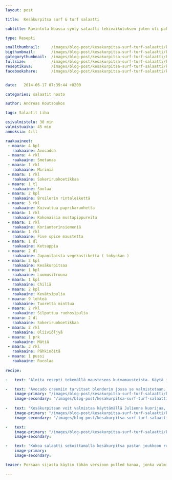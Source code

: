 ```yaml
---
layout: post

title:	Kesäkurpitsa surf & turf salaatti

subtitle: Ravintola Noassa syöty salaatti tekivaikutuksen joten oli pakko kokeilla sitä itse

type: Resepti

smallthumbnail: 	/images/blog-post/kesakurpitsa-surf-turf-salaatti/kesakurpitsa-surf-turf-salaatti-150.jpg
bigthumbnail:		/images/blog-post/kesakurpitsa-surf-turf-salaatti/kesakurpitsa-surf-turf-salaatti-700.jpg
gategorythumbnail: 	/images/blog-post/kesakurpitsa-surf-turf-salaatti/kesakurpitsa-surf-turf-salaatti-450.jpg
fullsize: 			/images/blog-post/kesakurpitsa-surf-turf-salaatti/kesakurpitsa-surf-turf-salaatti-fullsize.jpg
reseptikuva:		/images/blog-post/kesakurpitsa-surf-turf-salaatti/kesakurpitsa-surf-turf-salaatti-blogpost-5.jpg
facebookshare:		/images/blog-post/kesakurpitsa-surf-turf-salaatti/kesakurpitsa-surf-turf-salaatti-fullsize.jpg


date:	2014-06-17 07:39:44 +0200

categories: salaatit nosto

author: Andreas Koutsoukos

tags: Salaatit Liha

esivalmistelu: 30 min
valmistuaika: 45 min
annoksia: 4:ll

raakaaineet:
 - maara: 4 kpl	
   raakaaine: Avocadoa
 - maara: 4 rkl	
   raakaaine: Smetanaa
 - maara: 1 rkl	
   raakaaine: Miriniä
 - maara: 1 rkl	
   raakaaine: Sokeriruokoetikkaa
 - maara: 1 tl	
   raakaaine: Suolaa
 - maara: 2 kpl	
   raakaaine: Broilerin rintaleikettä
 - maara: 3 rkl	
   raakaaine: Kuivattua paprikaruohetta
 - maara: 1 rkl	
   raakaaine: Kokonaisia mustapippureita
 - maara: 1 rkl	
   raakaaine: Korianterinsiemeniä
 - maara: 1 rkl	
   raakaaine: Five spice maustetta
 - maara: 1 dl	
   raakaaine: Ketsuppia
 - maara: 2 dl	
   raakaaine: Japanilaista vegekastiketta ( tokyokan )
 - maara: 2 kpl	
   raakaaine: Kesäkurpitsaa
 - maara: 1 kpl	
   raakaaine: Luomusitruuna
 - maara: 1 kpl	
   raakaaine: Chiliä
 - maara: 2 kpl	
   raakaaine: Kevätsipulia
 - maara: 9 lehteä	
   raakaaine: Tuoretta minttua
 - maara: 2 rkl	
   raakaaine: Silputtua ruohosipulia
 - maara: 2 dl	
   raakaaine: Sokeriruokoetikkaa
 - maara: 2 rkl	
   raakaaine: Oliiviöljyä
 - maara: 1 prk	
   raakaaine: Mätiä
 - maara: 3 rkl	
   raakaaine: Pähkinöitä
 - maara: 1 pussi	
   raakaaine: Rucolaa   
   
recipe:

-   text: "Aloita resepti tekemällä mausteseos kuivamausteista. Käytä joko morttelia tai sähköistä kahvipapukonetta. Koneella saa hienompaa jälkeä kuin morttelilla. Kun mausteet on sekoitettu ja jauhettu aloita rintaleikkeiden valmistaminen. Jos käytät rintaleikettä, siinä on mukana luut joten poista ne ja nahka. Laita rintapalat kylmälle pannulle. Tarkoitus ei ole ruskistaa kanoja vaan kypsentää miedolla lämmöllä. Voi lisätä tilkan öljyä, kun pannu alkaa lämmetä. Lisää sekaan mausteseos ja kääntele rintafileet kauttaaltaa niissä. Seuraavaksi yhdistä ketsuppi, vegekastike ja vesi 4dl yhteen ja kaada se pannulle rintojen joukkoon. Anna kypsyä kannenalla miedolla lämmöllä noin 40 minuuttia. Kun kypsennys on ohi voit repiä kanan palasiksi, mutta ei atomeiksi."

-   text: "Avocado creemiin tarvitset blenderin jossa se valmistetaan. Kuori avocadot ja lisää ne blenderin pohjalle smetanan kanssa. Pyörittele seosta niin pitkään, että se on kutakuinki sileää. Lisää joukoon sitten mirin, sokeriruokoetikka ja oliviilöjy. Mausta lopuksi suolalla. Voit tehdä creemistä makusi mukaan makean tai suolaisen. Kaavi valmis creemi astiaan ja anna sen hetken maustua jääkaapissa."
    image-primary: "/images/blog-post/kesakurpitsa-surf-turf-salaatti/kesakurpitsa-surf-turf-salaatti-blogpost-3.jpg"
    image-secondary: "/images/blog-post/kesakurpitsa-surf-turf-salaatti/kesakurpitsa-surf-turf-salaatti-blogpost-4.jpg"
    
-   text: "Kesäkurpitsan voit valmistaa käyttämällä Julienne kuorijaa, mikä on hyvä työkalu keittiössä. Tai jos et omista niin tee ohutta suikaletta. Suikaloi kesäkurpitsat astiaan johon lisätään vinaigrette.  Vinaigretteen tulee sitruunan mehu, sokeriruokoetikkaa ja oliiviöljyä. Sekoita vinaigrette ja kesäkurpitsa pasta hyvin yhteen. Pilko seuraavaksi chili, kevätsipuli, minttu ja ruohosipulit ja lisää ne kesäkurpitsan joukkoon. Anna salaatin maustua hetken."
    image-primary: "/images/blog-post/kesakurpitsa-surf-turf-salaatti/kesakurpitsa-surf-turf-salaatti-blogpost-2.jpg"
    image-secondary: "/images/blog-post/kesakurpitsa-surf-turf-salaatti/kesakurpitsa-surf-turf-salaatti-blogpost-6.jpg"

-   text: 
    image-primary: "/images/blog-post/kesakurpitsa-surf-turf-salaatti/kesakurpitsa-surf-turf-salaatti-blogpost-7.jpg"
    image-secondary:

-   text: "Kokoa salaatti sekoittamalla kesäkurpitsa pastan joukkoon rucolat, mäti ja revittykana. Sekoita ilmavasti jotta annos pysyy ilmavana. Pursottele tai lusikoi creemiä lautaselle ja ripottele päälle hieman pähkinäruohetta. Toivottavasti maistuu, hyvää ruokahalua."
    image-primary:
    image-secondary: 

teaser: Porsaan sijasta käytin tähän versioon pulled kanaa, jonka valmistus on possua nopeampaa

---
```


<section>
<p>

</p>
</section>
